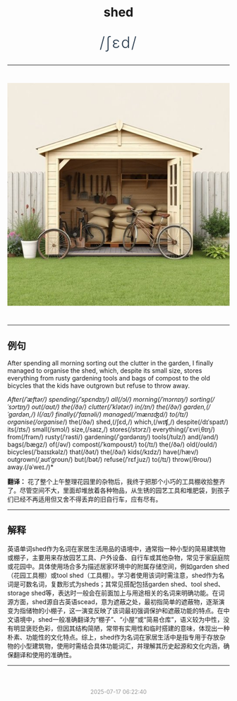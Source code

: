 <div align="center">

# shed

<div style="margin: 30px 0;">
<h1 style="font-size: 2.5em; font-weight: 300; letter-spacing: 2px; margin: 0; color: #2c3e50;">
/ʃɛd/
</h1>
</div>

</div>

---

<div align="center" style="margin: 40px 0;">

![shed](images/shed.png)

</div>

---

## 例句

After spending all morning sorting out the clutter in the garden, I finally managed to organise the shed, which, despite its small size, stores everything from rusty gardening tools and bags of compost to the old bicycles that the kids have outgrown but refuse to throw away.

*After(/ˈæftər/) spending(/ˈspɛndɪŋ/) all(/ɔl/) morning(/ˈmɔrnɪŋ/) sorting(/ˈsɔrtɪŋ/) out(/aʊt/) the(/ðə/) clutter(/ˈklətər/) in(/ɪn/) the(/ðə/) garden,(/ˈgɑrdən,/) I(/aɪ/) finally(/ˈfaɪnəli/) managed(/ˈmænɪʤd/) to(/tɪ/) organise(/organise*/) the(/ðə/) shed,(/ʃɛd,/) which,(/wɪʧ,/) despite(/dɪˈspaɪt/) its(/ɪts/) small(/smɔl/) size,(/saɪz,/) stores(/stɔrz/) everything(/ˈɛvriˌθɪŋ/) from(/frəm/) rusty(/ˈrəsti/) gardening(/ˈgɑrdənɪŋ/) tools(/tulz/) and(/ənd/) bags(/bægz/) of(/əv/) compost(/ˈkɑmpoʊst/) to(/tɪ/) the(/ðə/) old(/oʊld/) bicycles(/ˈbaɪsɪkəlz/) that(/ðət/) the(/ðə/) kids(/kɪdz/) have(/hæv/) outgrown(/ˌaʊtˈgroʊn/) but(/bət/) refuse(/ˈrɛfˌjuz/) to(/tɪ/) throw(/θroʊ/) away.(/əˈweɪ./)*

**翻译：** 花了整个上午整理花园里的杂物后，我终于把那个小巧的工具棚收拾整齐了。尽管空间不大，里面却堆放着各种物品，从生锈的园艺工具和堆肥袋，到孩子们已经不再适用但又舍不得丢弃的旧自行车，应有尽有。

---

## 解释

英语单词shed作为名词在家居生活用品的语境中，通常指一种小型的简易建筑物或棚子，主要用来存放园艺工具、户外设备、自行车或其他杂物，常见于家庭庭院或花园中。具体使用场合多为描述居家环境中的附属存储空间，例如garden shed（花园工具棚）或tool shed（工具棚）。学习者使用该词时需注意，shed作为名词是可数名词，复数形式为sheds；其常见搭配包括garden shed、tool shed、storage shed等，表达时一般会在前面加上与用途相关的名词来明确功能。在词源方面，shed源自古英语scead，意为遮蔽之处，最初指简单的遮蔽物，逐渐演变为指储物的小棚子，这一演变反映了该词最初强调保护和遮蔽功能的特点。在中文语境中，shed一般准确翻译为“棚子”、“小屋”或“简易仓库”，语义较为中性，没有明显褒贬色彩，但因其结构简陋，常带有实用性和临时搭建的意味，体现出一种朴素、功能性的文化特点。综上，shed作为名词在家居生活中是指专用于存放杂物的小型建筑物，使用时需结合具体功能词汇，并理解其历史起源和文化内涵，确保翻译和使用的准确性。


---

<div align="center" style="margin-top: 50px;">
<small style="color: #999; font-size: 0.9em;">2025-07-17 06:22:40</small>
</div>
